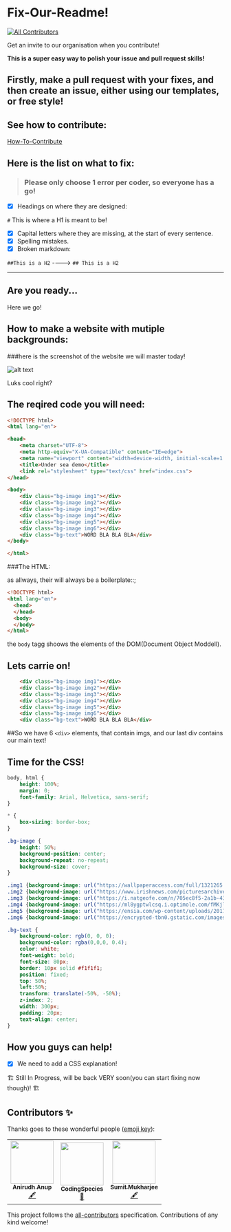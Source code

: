 # Fix-Our-Readme!
<!-- ALL-CONTRIBUTORS-BADGE:START - Do not remove or modify this section -->
[![All Contributors](https://img.shields.io/badge/all_contributors-3-orange.svg?style=flat-square)](#contributors-)
<!-- ALL-CONTRIBUTORS-BADGE:END -->
 Get an invite to our organisation when you contribute!
 
**This is a super easy way to polish your issue and pull request skills!**

## Firstly, make a pull request with your fixes, and then create an issue, either using our templates, or free style!

## See how to contribute: 
[How-To-Contribute](https://github.com/App-Choreography/How-To-Contribute)

## Here is the list on what to fix:

> ### Please only choose 1 error per coder, so everyone has a go!

- [x] Headings on where they are designed:

`#` This is where a H1 is meant to be!

- [x] Capital letters where they are missing, at the start of every sentence.
- [x] Spelling mistakes.
- [x] Broken markdown: 

`##This is a H2` ----> `## This is a H2`

------------------------------------------

## Are you ready...
Here we go!

## How to make a website with mutiple backgrounds:

###here is the screenshot of the website we will master today!

![alt text](https://user-images.githubusercontent.com/70807500/129236192-d50c8137-4cae-4b0f-b489-6b2bdf4458ad.png)

Luks cool right?

## The reqired code you will need:

```html
<!DOCTYPE html>
<html lang="en">

<head>
    <meta charset="UTF-8">
    <meta http-equiv="X-UA-Compatible" content="IE=edge">
    <meta name="viewport" content="width=device-width, initial-scale=1.0">
    <title>Under sea demo</title>
    <link rel="stylesheet" type="text/css" href="index.css">
</head>

<body>
    <div class="bg-image img1"></div>
    <div class="bg-image img2"></div>
    <div class="bg-image img3"></div>
    <div class="bg-image img4"></div>
    <div class="bg-image img5"></div>
    <div class="bg-image img6"></div>
    <div class="bg-text">WORD BLA BLA BLA</div>
</body>

</html>
```

###The HTML:

as allways, their will always be a boilerplate::;

```html
<!DOCTYPE html>
<html lang="en">
  <head>
  </head>
  <body>
  </body>
</html>
```

the `body` tagg shoows the elements of the DOM(Document Object Moddell).

## Lets carrie on!

```html
    <div class="bg-image img1"></div>
    <div class="bg-image img2"></div>
    <div class="bg-image img3"></div>
    <div class="bg-image img4"></div>
    <div class="bg-image img5"></div>
    <div class="bg-image img6"></div>
    <div class="bg-text">WORD BLA BLA BLA</div>
```

##So we have 6 `<div>` elements, that contain imgs, and our last div contains our main text!

## Time for the CSS!

```css
body, html {
    height: 100%;
    margin: 0;
    font-family: Arial, Helvetica, sans-serif;
}

* {
    box-sizing: border-box;
}

.bg-image {
    height: 50%;
    background-position: center;
    background-repeat: no-repeat;
    background-size: cover;
}

.img1 {background-image: url("https://wallpaperaccess.com/full/1321265.jpg");}
.img2 {background-image: url("https://www.irishnews.com/picturesarchive/irishnews/irishnews/2018/03/11/181039187-d87ff77c-48c4-4a04-89d0-feae54f2faec.jpg");}
.img3 {background-image: url("https://i.natgeofe.com/n/705ec8f5-2a1b-43c1-98ba-1d8ebfe58fce/01-trumps-ocean-policy-nationalgeographic_2461163_16x9.jpg?w=636&h=358");}
.img4 {background-image: url("https://ml8ygptwlcsq.i.optimole.com/fMKjlhs-Dn1kuuR_/w:412/h:274/q:auto/https://www.unite.ai/wp-content/uploads/2020/04/fish-288988_960_720.jpg");}
.img5 {background-image: url("https://ensia.com/wp-content/uploads/2017/02/feature_ocean_soundscapes_main2-1-760x378.jpg");}
.img6 {background-image: url("https://encrypted-tbn0.gstatic.com/images?q=tbn:ANd9GcQg069NjXxl1pnbY0J6a7JOkoqAGMp3Kh2YcIfim4M_KX84wvX_sF4e7UFbVnhRg-OWOUU&usqp=CAU");}

.bg-text {
    background-color: rgb(0, 0, 0);
    background-color: rgba(0,0,0, 0.4);
    color: white;
    font-weight: bold;
    font-size: 80px;
    border: 10px solid #f1f1f1;
    position: fixed;
    top: 50%;
    left:50%;
    transform: translate(-50%, -50%);
    z-index: 2;
    width: 300px;
    padding: 20px;
    text-align: center;
}
```
## How you guys can help!

- [x] We need to add a CSS explanation!
 

🏗 Still In Progress, will be back VERY soon(you can start fixing now though)! 🏗


## Contributors ✨

Thanks goes to these wonderful people ([emoji key](https://allcontributors.org/docs/en/emoji-key)):

<!-- ALL-CONTRIBUTORS-LIST:START - Do not remove or modify this section -->
<!-- prettier-ignore-start -->
<!-- markdownlint-disable -->
<table>
  <tr>
    <td align="center"><a href="https://github.com/qwe123coder"><img src="https://avatars.githubusercontent.com/u/72848513?v=4?s=100" width="100px;" alt=""/><br /><sub><b>Anirudh  Anup</b></sub></a><br /><a href="#content-qwe123coder" title="Content">🖋</a></td>
    <td align="center"><a href="https://codingspecies.github.io/MeAndMyApps/"><img src="https://avatars.githubusercontent.com/u/70807500?v=4?s=100" width="100px;" alt=""/><br /><sub><b>CodingSpecies</b></sub></a><br /><a href="#projectManagement-CodingSpecies" title="Project Management">📆</a></td>
    <td align="center"><a href="https://github.com/sumitmukharjeeeeee"><img src="https://avatars.githubusercontent.com/u/59107641?v=4?s=100" width="100px;" alt=""/><br /><sub><b>Sumit Mukharjee</b></sub></a><br /><a href="#content-sumitmukharjeeeeee" title="Content">🖋</a></td>
  </tr>
</table>

<!-- markdownlint-restore -->
<!-- prettier-ignore-end -->

<!-- ALL-CONTRIBUTORS-LIST:END -->

This project follows the [all-contributors](https://github.com/all-contributors/all-contributors) specification. Contributions of any kind welcome!